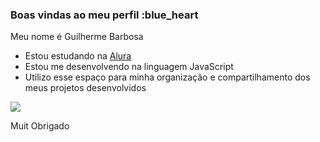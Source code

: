 ### Boas vindas ao meu perfil :blue_heart

Meu nome é Guilherme Barbosa

- Estou estudando na [Alura](https://www.alura.com.br)
- Estou me desenvolvendo na linguagem JavaScript
- Utilizo esse espaço para minha organização e compartilhamento dos meus projetos desenvolvidos

![](https://media.tenor.com/aj_2Ve888WAAAAAj/troll-race-trollface.gif)

Muit Obrigado
